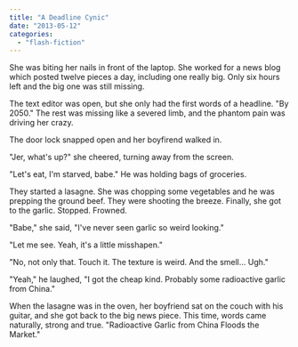```yaml
---
title: "A Deadline Cynic"
date: "2013-05-12"
categories: 
  - "flash-fiction"
---
```


She was biting her nails in front of the laptop. She worked for a news blog which posted twelve pieces a day, including one really big. Only six hours left and the big one was still missing.

The text editor was open, but she only had the first words of a headline. "By 2050." The rest was missing like a severed limb, and the phantom pain was driving her crazy.

The door lock snapped open and her boyfirend walked in.

"Jer, what's up?" she cheered, turning away from the screen.

"Let's eat, I'm starved, babe." He was holding bags of groceries.

They started a lasagne. She was chopping some vegetables and he was prepping the ground beef. They were shooting the breeze. Finally, she got to the garlic. Stopped. Frowned.

"Babe," she said, "I've never seen garlic so weird looking."

"Let me see. Yeah, it's a little misshapen."

"No, not only that. Touch it. The texture is weird. And the smell... Ugh."

"Yeah," he laughed, "I got the cheap kind. Probably some radioactive garlic from China."

When the lasagne was in the oven, her boyfriend sat on the couch with his guitar, and she got back to the big news piece. This time, words came naturally, strong and true. "Radioactive Garlic from China Floods the Market."
